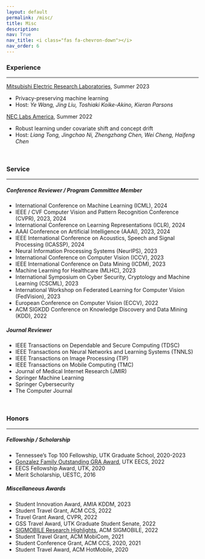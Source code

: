 ```yaml
---
layout: default
permalink: /misc/
title: Misc
description:
nav: True
nav_title: <i class="fas fa-chevron-down"></i>
nav_order: 6
---
```


### Experience
---
[Mitsubishi Electric Research Laboratories](https://www.merl.com/), Summer 2023
- Privacy-preserving machine learning
- Host: _Ye Wang, Jing Liu, Toshiaki Koike-Akino, Kieran Parsons_

[NEC Labs America](https://www.nec-labs.com/), Summer 2022
- Robust learning under covariate shift and concept drift 
- Host: _Liang Tong, Jingchao Ni, Zhengzhang Chen, Wei Cheng, Haifeng Chen_

<br>

### Service
---

##### Conference Reviewer / Program Committee Member
- International Conference on Machine Learning (ICML), 2024
- IEEE / CVF Computer Vision and Pattern Recognition Conference (CVPR), 2023, 2024
- International Conference on Learning Representations (ICLR), 2024
- AAAI Conference on Artificial Intelligence (AAAI), 2023, 2024
- IEEE International Conference on Acoustics, Speech and Signal Processing (ICASSP), 2024
- Neural Information Processing Systems (NeurIPS), 2023
- International Conference on Computer Vision (ICCV), 2023
- IEEE International Conference on Data Mining (ICDM), 2023
- Machine Learning for Healthcare (MLHC), 2023
- International Symposium on Cyber Security, Cryptology and Machine Learning
(CSCML), 2023
- International Workshop on Federated Learning for Computer Vision (FedVision), 2023
- European Conference on Computer Vision (ECCV), 2022
- ACM SIGKDD Conference on Knowledge Discovery and Data Mining (KDD), 2022

##### Journal Reviewer
- IEEE Transactions on Dependable and Secure Computing (TDSC)
- IEEE Transactions on Neural Networks and Learning Systems (TNNLS)
- IEEE Transactions on Image Processing (TIP)
- IEEE Transactions on Mobile Computing (TMC)
- Journal of Medical Internet Research (JMIR)
- Springer Machine Learning
- Springer Cybersecurity
- The Computer Journal


<br>


### Honors
---

##### Fellowship / Scholarship
- Tennessee’s Top 100 Fellowship, UTK Graduate School, 2020-2023
- [Gonzalez Family Outstanding GRA Award](https://www.eecs.utk.edu/2022-eecs-gonzalez-family-awards-announced/), UTK EECS, 2022
- EECS Fellowship Award, UTK, 2020
- Merit Scholarship, UESTC, 2016

##### Miscellaneous Awards
- Student Innovation Award, AMIA KDDM, 2023
- Student Travel Grant, ACM CCS, 2022
- Travel Grant Award, CVPR, 2022
- GSS Travel Award, UTK Graduate Student Senate, 2022
- [SIGMOBILE Research Highlights](https://www.sigmobile.org/grav/publications/research-highlights), ACM SIGMOBILE, 2022
- Student Travel Grant, ACM MobiCom, 2021
- Student Conference Grant, ACM CCS, 2020, 2021
- Student Travel Award, ACM HotMobile, 2020
